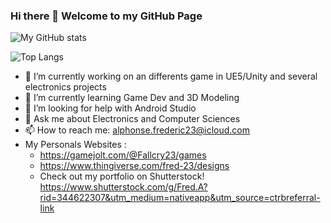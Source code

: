 ### Hi there 👋   Welcome to my GitHub Page
![My GitHub stats](https://github-readme-stats.vercel.app/api?username=Fred-23&show_icons=true&theme=blue&include_all_commits=true)

![Top Langs](https://github-readme-stats.vercel.app/api/top-langs/?username=Fred-23&layout=compact&theme=red&hide_border=true)


- 🔭 I’m currently working on an differents game in UE5/Unity and several electronics projects
- 🌱 I’m currently learning Game Dev and 3D Modeling
- 🤔 I’m looking for help with Android Studio
- 💬 Ask me about Electronics and Computer Sciences
- 📫 How to reach me: alphonse.frederic23@icloud.com
- My Personals Websites  :
	- https://gamejolt.com/@Fallcry23/games
	- https://www.thingiverse.com/fred-23/designs
  - Check out my portfolio on Shutterstock! https://www.shutterstock.com/g/Fred.A?rid=344622307&utm_medium=nativeapp&utm_source=ctrbreferral-link



<!--
**Fred-23/Fred-23** is a ✨ _special_ ✨ repository because its `README.md` (this file) appears on your GitHub profile.

Here are some ideas to get you started:
https://img.shields.io/github/sponsors/<Fred-23>?label=Sponsor&logo=GitHub

- 👯 I’m looking to collaborate on ... 

- 😄 Pronouns: ...
- ⚡ Fun fact: ...
-->
